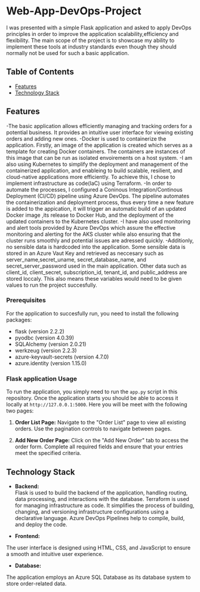 # Web-App-DevOps-Project
I was presented with a simple Flask application and asked to apply DevOps principles in order to improve the application scalability,efficiency and flexibility. The main scope of the project is to showcase my ability to implement these tools at industry standards even though they should normally not be used for such a basic application. 

## Table of Contents

- [Features](#features)
- [Technology Stack](#technology-stack)

## Features

-The basic application allows efficiently managing and tracking orders for a potential business. It provides an intuitive user interface for viewing existing orders and adding new ones. 
-Docker is used to containerize the application. Firstly, an image of the application is created which serves as a template for creating Docker containers. The containers are instances of this image that can be run as isolated envoirements on a host system.
-I am also using Kubernetes to simplify the deployment and management of the containerized application, and enableing to build scalable, resilient, and cloud-native applications more efficiently. To achieve this, I chose to implement infrastructure as code(IaC) using Terraform. 
-In order to automate the processes, I configured a Coninous Integration/Continous Deployment (CI/CD) pipeline using Azure DevOps. The pipeline automates the containerization and deployment process, thus every time a new feature is added to the appication, it will trigger an automatic build of an updated Docker image ,its release to Docker Hub, and the deployment of the updated containers to the Kubernetes cluster.
-I have also used monitoring and alert tools provided by Azure DevOps which assure the effective monitoring and alerting for the AKS cluster while also ensuring that the cluster runs smoothly and potential issues are adressed quickly.
-Additionly, no sensible data is hardcoded into the application. Some sensible data is stored in an Azure Vaut Key and retrieved as neccesary such as server_name,secret_uname, secret_database_name, and secret_server_password used in the main application. Other data such as client_id, client_secret, subscription_id, tenant_id, and public_address are stored loccaly. This also means these variables would need to be given values to run the project succesfully.

### Prerequisites

For the application to succesfully run, you need to install the following packages:

- flask (version 2.2.2)
- pyodbc (version 4.0.39)
- SQLAlchemy (version 2.0.21)
- werkzeug (version 2.2.3)
- azure-keyvault-secrets (version 4.7.0)
- azure.identity (version 1.15.0)

### Flask application Usage

To run the application, you simply need to run the `app.py` script in this repository. Once the application starts you should be able to access it locally at `http://127.0.0.1:5000`. Here you will be meet with the following two pages:

1. **Order List Page:** Navigate to the "Order List" page to view all existing orders. Use the pagination controls to navigate between pages.

2. **Add New Order Page:** Click on the "Add New Order" tab to access the order form. Complete all required fields and ensure that your entries meet the specified criteria.

## Technology Stack

- **Backend:**  
Flask is used to build the backend of the application, handling routing, data processing, and interactions with the database.
Terraform is used for managing infrastructure as code. It simplifies the process of building, changing, and versioning infrastructure configurations using a declarative language.
Azure DevOps Pipelines help to compile, build, and deploy the code.

- **Frontend:** 

The user interface is designed using HTML, CSS, and JavaScript to ensure a smooth and intuitive user experience.

- **Database:** 

The application employs an Azure SQL Database as its database system to store order-related data.


